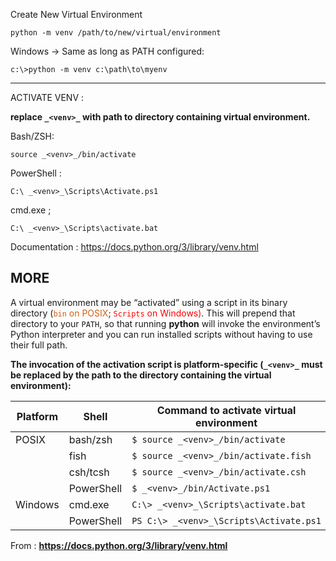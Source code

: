 Create New Virtual Environment
```
python -m venv /path/to/new/virtual/environment
```

Windows -> Same as long as PATH configured:

```
c:\>python -m venv c:\path\to\myenv
```

_____
ACTIVATE VENV :

__replace `_<venv>_` with path to directory containing virtual environment.__

Bash/ZSH:
```
source _<venv>_/bin/activate
```

PowerShell : 
```
C:\ _<venv>_\Scripts\Activate.ps1
```

cmd.exe ;
```
C:\ _<venv>_\Scripts\activate.bat
```



Documentation : https://docs.python.org/3/library/venv.html
## MORE

A virtual environment may be “activated” using a script in its binary directory (<span style="color:rgb(212, 95, 17)">`bin` on POSIX</span>; <span style="color:rgb(255, 0, 0)">`Scripts` on Windows)</span>. This will prepend that directory to your `PATH`, so that running **python** will invoke the environment’s Python interpreter and you can run installed scripts without having to use their full path. 

__The invocation of the activation script is platform-specific (`_<venv>_` must be replaced by the path to the directory containing the virtual environment):__

| Platform | Shell      | Command to activate virtual environment |
| -------- | ---------- | --------------------------------------- |
| POSIX    | bash/zsh   | `$ source _<venv>_/bin/activate`        |
|          | fish       | `$ source _<venv>_/bin/activate.fish`   |
|          | csh/tcsh   | `$ source _<venv>_/bin/activate.csh`    |
|          | PowerShell | `$ _<venv>_/bin/Activate.ps1`           |
| Windows  | cmd.exe    | `C:\> _<venv>_\Scripts\activate.bat`    |
|          | PowerShell | `PS C:\> _<venv>_\Scripts\Activate.ps1` |

From : **https://docs.python.org/3/library/venv.html**






